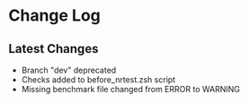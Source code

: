 


# Change Log


## Latest Changes
 - Branch "dev" deprecated
 - Checks added to before_nrtest.zsh script
 - Missing benchmark file changed from ERROR to WARNING
